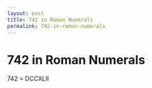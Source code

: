 ```yaml
---
layout: post
title: 742 in Roman Numerals
permalink: 742-in-roman-numerals
---
```


# 742 in Roman Numerals

742 = DCCXLII
